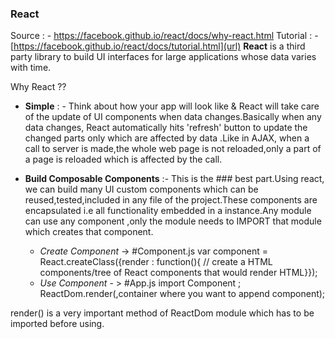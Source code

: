 ### React
Source : - https://facebook.github.io/react/docs/why-react.html
Tutorial : - [https://facebook.github.io/react/docs/tutorial.html](url)
**React** is a third party library to build UI interfaces for large applications whose data varies with time.
 
Why React ??
 

- **Simple** : - Think about how your app will look like & React will take care of the update of UI components when data changes.Basically when any data changes, React automatically hits 'refresh' button to update the changed parts only which are affected by data .Like in AJAX, when a call to server is made,the whole web page is not reloaded,only a part of a page is reloaded which is affected by the call.

- **Build Composable Components** :- This is the ### best part.Using react, we can build many UI custom components which can be reused,tested,included in any file of the project.These components are encapsulated i.e all functionality embedded in a instance.Any module can use any component ,only the module needs to IMPORT that module which creates that component.
  
  - *Create Component* ->
    #Component.js
    var component = React.createClass({render : function(){ // create a HTML components/tree of React components that would render HTML}});
  - *Use Component*  - >
    #App.js
     import Component ;
     ReactDom.render(<component/>,container where you want to append component);
 
render() is a very important method of ReactDom module which has to be imported before using.
    
